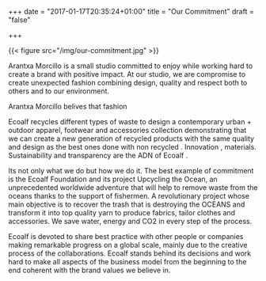 +++
date = "2017-01-17T20:35:24+01:00"
title = "Our Commitment"
draft = "false"

+++

{{< figure src="/img/our-commitment.jpg"  >}}


Arantxa Morcillo is a small studio committed to enjoy while working hard to create a brand with positive impact. At our studio, we are compromise to create unexpected fashion combining design, quality and respect both to others and to our environment.

Arantxa Morcillo belives that fashion

Ecoalf recycles different types of waste to design a contemporary urban + outdoor apparel, footwear and accessories collection demonstrating that we can create a new generation of recycled products with the same quality and design as the best ones done with non recycled . Innovation , materials. Sustainability and transparency are the ADN of Ecoalf .

Its not only what we do but how we do it. The best example of commitment is the Ecoalf Foundation and its project Upcycling the Ocean, an unprecedented worldwide adventure that will help to remove waste from the oceans thanks to the support of fishermen. A revolutionary project whose main objective is to recover the trash that is destroying the OCEANS and transform it into top quality yarn to produce fabrics, tailor clothes and accessories. We save water, energy and CO2 in every step of the process.

Ecoalf is devoted to share best practice with other people or companies making remarkable progress on a global scale, mainly due to the creative process of the collaborations. Ecoalf stands behind its decisions and work hard to make all aspects of the business model from the beginning to the end coherent with the brand values we believe in.
